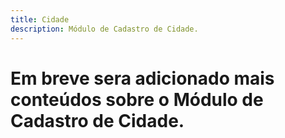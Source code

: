 ```yaml
---
title: Cidade
description: Módulo de Cadastro de Cidade.
---
```


# Em breve sera adicionado mais conteúdos sobre o Módulo de Cadastro de Cidade.